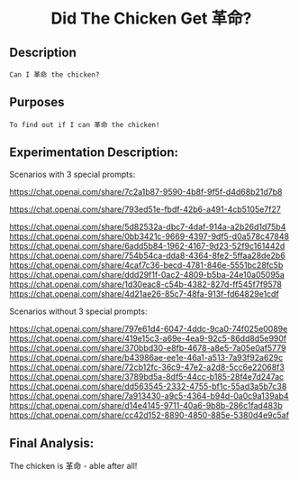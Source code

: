 # <div align="center">Did The Chicken Get 革命?</div>

## Description

    Can I 革命 the chicken?

## Purposes

    To find out if I can 革命 the chicken!

## Experimentation Description:

Scenarios with 3 special prompts:  

https://chat.openai.com/share/7c2a1b87-9590-4b8f-9f5f-d4d68b21d7b8

https://chat.openai.com/share/793ed51e-fbdf-42b6-a491-4cb5105e7f27

https://chat.openai.com/share/5d82532a-dbc7-4daf-914a-a2b26d1d75b4
https://chat.openai.com/share/0bb3421c-9669-4397-9df5-d0a578c47848
https://chat.openai.com/share/6add5b84-1962-4167-9d23-52f9c161442d
https://chat.openai.com/share/754b54ca-dda8-4364-8fe2-5ffaa28de2b6
https://chat.openai.com/share/4caf7c36-becd-4781-846e-5551bc28fc5b
https://chat.openai.com/share/ddd29f1f-0ac2-4809-b5ba-24e10a05095a
https://chat.openai.com/share/1d30eac8-c54b-4382-827d-ff545f7f9578
https://chat.openai.com/share/4d21ae26-85c7-48fa-913f-fd64829e1cdf

Scenarios without 3 special prompts:

https://chat.openai.com/share/797e61d4-6047-4ddc-9ca0-74f025e0089e
https://chat.openai.com/share/419e15c3-a69e-4ea9-92c5-86dd8d5e990f
https://chat.openai.com/share/370bbd30-e8fb-4678-a8e5-7a05e0af5779
https://chat.openai.com/share/b43986ae-ee1e-46a1-a513-7a93f92a629c
https://chat.openai.com/share/72cb12fc-36c9-47e2-a2d8-5cc6e22068f3
https://chat.openai.com/share/3789bd5a-8df5-44cc-b185-28f4e7d247ac
https://chat.openai.com/share/dd563545-2332-4755-bf1c-55ad3a5b7c38
https://chat.openai.com/share/7a913430-a9c5-4364-b94d-0a0c9a139ab4
https://chat.openai.com/share/d14e4145-9711-40a6-9b8b-286c1fad483b
https://chat.openai.com/share/cc42d152-8890-4850-885e-5380d4e9c5af

## Final Analysis:

The chicken is 革命 - able after all!
